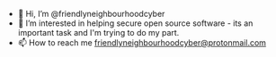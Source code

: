 - 👋 Hi, I’m @friendlyneighbourhoodcyber
- 👀 I’m interested in helping secure open source software - its an important task and I'm trying to do my part.
- 📫 How to reach me friendlyneighbourhoodcyber@protonmail.com

<!---
friendlyneighbourhoodcyber/friendlyneighbourhoodcyber is a ✨ special ✨ repository because its `README.md` (this file) appears on your GitHub profile.
You can click the Preview link to take a look at your changes.
--->
